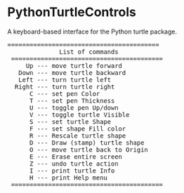 # PythonTurtleControls
A keyboard-based interface for the Python turtle package.

<pre>
========================================= 
              List of commands             
 ========================================= 
     Up --- move turtle forward            
   Down --- move turtle backward           
   Left --- turn turtle left               
  Right --- turn turtle right              
      C --- set pen Color                  
      T --- set pen Thickness              
      U --- toggle pen Up/down             
      V --- toggle turtle Visible          
      S --- set turtle Shape               
      F --- set shape Fill color           
      R --- Rescale turtle shape           
      D --- Draw (stamp) turtle shape      
      O --- move turtle back to Origin     
      E --- Erase entire screen            
      Z --- undo turtle action             
      I --- print turtle Info              
      H --- print Help menu                
 ========================================= 
  </pre>

